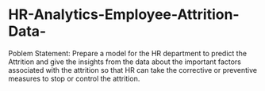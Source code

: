 # HR-Analytics-Employee-Attrition-Data-

Poblem Statement:
Prepare a model for the HR department to predict the Attrition and give the insights from the data
about the important factors associated with the attrition so that HR can take the corrective or
preventive measures to stop or control the attrition.
